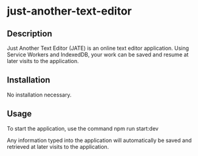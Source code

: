 # just-another-text-editor

## Description

Just Another Text Editor (JATE) is an online text editor application. Using Service Workers and IndexedDB, your work can be saved and resume at later visits to the application.

## Installation

No installation necessary. 

## Usage

To start the application, use the command npm run start:dev

Any information typed into the application will automatically be saved and retrieved at later visits to the application.


